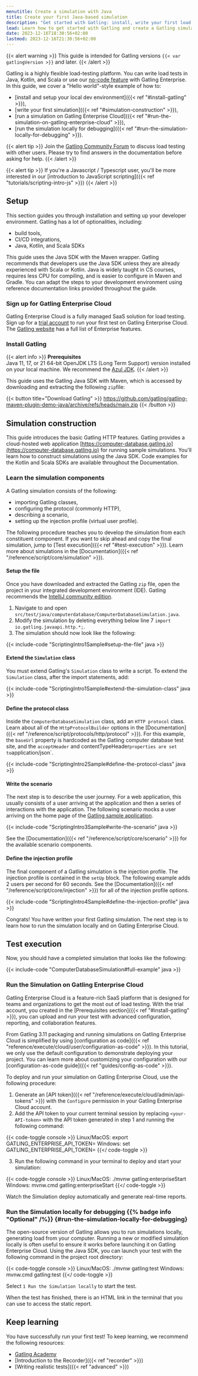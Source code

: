 ```yaml
---
menutitle: Create a simulation with Java
title: Create your first Java-based simulation
description: "Get started with Gatling: install, write your first load test, and execute it."
lead: Learn how to get started with Gatling and create a Gatling simulation.
date: 2023-12-16T18:30:56+02:00
lastmod: 2023-12-16T21:30:56+02:00
---
```


{{< alert warning >}}
This guide is intended for Gatling versions `{{< var gatlingVersion >}}` and later.
{{< /alert >}}

Gatling is a highly flexible load-testing platform. You can write load tests in Java, Kotlin, and Scala or use our [no-code feature](https://gatling.io/features/no-code-generator/) with Gatling Enterprise. In this guide, we cover a "Hello world"-style example of how to:

 - [install and setup your local dev environment]({{< ref "#install-gatling" >}}),
 - [write your first simulation]({{< ref "#simulation-construction" >}}),
 - [run a simulation on Gatling Enterprise Cloud]({{< ref "#run-the-simulation-on-gatling-enterprise-cloud" >}}),
 - [run the simulation locally for debugging]({{< ref "#run-the-simulation-locally-for-debugging" >}}).

{{< alert tip >}}
Join the [Gatling Community Forum](https://community.gatling.io) to discuss load testing with other users. Please try to find answers in the documentation before asking for help.
{{< /alert >}}

{{< alert tip >}}
If you're a Javascript / Typescript user, you'll be more interested in our [introduction to JavaScript scripting]({{< ref "tutorials/scripting-intro-js" >}})
{{< /alert >}}

## Setup

This section guides you through installation and setting up your developer environment. Gatling has a lot of optionalities, including:

- build tools,
- CI/CD integrations,
- Java, Kotlin, and Scala SDKs

This guide uses the Java SDK with the Maven wrapper. Gatling recommends that developers use the Java SDK unless they are already experienced with Scala or Kotlin. Java is widely taught in CS courses, requires less CPU for compiling, and is easier to configure in Maven and Gradle. You can adapt the steps to your development environment using reference documentation links provided throughout the guide. 

### Sign up for Gatling Enterprise Cloud

Gatling Enterprise Cloud is a fully managed SaaS solution for load testing. Sign up for a [trial account](https://auth.gatling.io/auth/realms/gatling/protocol/openid-connect/registrations?client_id=gatling-enterprise-cloud-public&response_type=code&scope=openid&redirect_uri=https%3A%2F%2Fcloud.gatling.io%2Fr%2Fgatling) to run your first test on Gatling Enterprise Cloud. The [Gatling website](https://gatling.io/features) has a full list of Enterprise features.

### Install Gatling 

{{< alert info >}}
**Prerequisites**  
Java 11, 17, or 21 64-bit OpenJDK LTS (Long Term Support) version installed on your local machine. We recommend the [Azul JDK](https://www.azul.com/downloads/?package=jdk#zulu).
{{< /alert >}}

This guide uses the Gatling Java SDK with Maven, which is accessed by downloading and extracting the following `zip`file:

{{< button title="Download Gatling" >}}
https://github.com/gatling/gatling-maven-plugin-demo-java/archive/refs/heads/main.zip
{{< /button >}}

## Simulation construction 

This guide introduces the basic Gatling HTTP features. Gatling provides a cloud-hosted web application
[https://computer-database.gatling.io](https://computer-database.gatling.io) for running sample simulations. You'll learn how to construct simulations
using the Java SDK. Code examples for the Kotlin and Scala SDKs are available throughout the Documentation.

### Learn the simulation components

A Gatling simulation consists of the following:

- importing Gatling classes, 
- configuring the protocol (commonly HTTP),
- describing a scenario, 
- setting up the injection profile (virtual user profile).

The following procedure teaches you to develop the simulation from each constituent component. If you want to skip ahead
and copy the final simulation, jump to [Test execution]({{< ref "#test-execution" >}}). Learn more about simulations in the
[Documentation]({{< ref "/reference/script/core/simulation" >}}). 

#### Setup the file 

Once you have downloaded and extracted the Gatling `zip` file, open the project in your integrated development
environment (IDE). Gatling recommends the [IntelliJ community edition](https://www.jetbrains.com/idea/download/). 

1. Navigate to and open `src/test/java/computerdatabase/ComputerDatabaseSimulation.java`.
2. Modify the simulation by deleting everything below line 7 `import io.gatling.javaapi.http.*;`.
3. The simulation should now look like the following:

{{< include-code "ScriptingIntro1Sample#setup-the-file" java >}}

#### Extend the `Simulation` class 

You must extend Gatling's `Simulation` class to write a script. To extend the `Simulation` class, after the import statements, add: 

{{< include-code "ScriptingIntro1Sample#extend-the-simulation-class" java >}}

#### Define the protocol class

Inside the `ComputerDatabaseSimulation` class, add an `HTTP protocol` class. Learn about all of the
`HttpProtocolBuilder` options in the [Documentation]({{< ref "/reference/script/protocols/http/protocol" >}}). For
this example, the `baseUrl` property is hardcoded as the Gatling computer database test site, and the `acceptHeader` and
contentTypeHeader` properties are set to `application/json`.  

{{< include-code "ScriptingIntro2Sample#define-the-protocol-class" java >}}

#### Write the scenario

The next step is to describe the user journey. For a web application, this usually consists of a user arriving at the
application and then a series of interactions with the application. The following scenario mocks a user arriving on the
home page of the [Gatling sample application](https://computer-database.gatling.io).

{{< include-code "ScriptingIntro3Sample#write-the-scenario" java >}}

See the [Documentation]({{< ref "/reference/script/core/scenario" >}}) for the available scenario
components. 

#### Define the injection profile

The final component of a Gatling simulation is the injection profile. The injection profile is contained in the `setUp`
block. The following example adds 2 users per second for 60 seconds. See the
[Documentation]({{< ref "/reference/script/core/injection" >}}) for all of the injection profile options. 

{{< include-code "ScriptingIntro4Sample#define-the-injection-profile" java >}}

Congrats! You have written your first Gatling simulation. The next step is to learn how to run the simulation locally
and on Gatling Enterprise Cloud. 

## Test execution

Now, you should have a completed simulation that looks like the following: 

{{< include-code "ComputerDatabaseSimulation#full-example" java >}}

### Run the Simulation on Gatling Enterprise Cloud

Gatling Enterprise Cloud is a feature-rich SaaS platform that is designed for teams and organizations to get the most
out of load testing. With the trial account, you created in the [Prerequisites section]({{< ref "#install-gatling" >}}), you can upload and run your test with advanced configuration, reporting, and collaboration features. 

From Gatling 3.11 packaging and running simulations on Gatling Enterprise Cloud is simplified by using [configuration as code]({{< ref "reference/execute/cloud/user/configuration-as-code" >}}). In this tutorial, we only use the default configuration to demonstrate deploying your project. You can learn more about customizing your configuration with our [configuration-as-code guide]({{< ref "guides/config-as-code" >}}).

To deploy and run your simulation on Gatling Enterprise Cloud, use the following procedure: 

1. Generate an [API token]({{< ref "/reference/execute/cloud/admin/api-tokens" >}}) with the `Configure` permission in your Gatling Enterprise Cloud account. 
2. Add the API token to your current terminal session by replacing `<your-API-token>` with the API token generated in step 1 and running the following command:

{{< code-toggle console >}}
Linux/MacOS: export GATLING_ENTERPRISE_API_TOKEN=<your-API-token>
Windows: set GATLING_ENTERPRISE_API_TOKEN=<your-API-token>
{{</ code-toggle >}}

3. Run the following command in your terminal to deploy and start your simulation:

{{< code-toggle console >}}
Linux/MacOS: ./mvnw gatling:enterpriseStart
Windows: mvnw.cmd gatling:enterpriseStart
{{</ code-toggle >}}

Watch the Simulation deploy automatically and generate real-time reports.

### Run the Simulation locally for debugging {{% badge info "Optional" /%}} {#run-the-simulation-locally-for-debugging}

The open-source version of Gatling allows you to run simulations locally, generating load from your computer. Running a
new or modified simulation locally is often useful to ensure it works before launching it on Gatling Enterprise Cloud.
Using the Java SDK, you can launch your test with the following command in the project root directory:

{{< code-toggle console >}}
Linux/MacOS: ./mvnw gatling:test
Windows: mvnw.cmd gatling:test
{{</ code-toggle >}}

Select `1 Run the Simulation locally` to start the test.

When the test has finished, there is an HTML link in the terminal that you can use to access the static report. 

## Keep learning

You have successfully run your first test! To keep learning, we recommend the following resources:

 - [Gatling Academy](https://gatling.io/academy) 
 - [Introduction to the Recorder]({{< ref "recorder" >}})
 - [Writing realistic tests]({{< ref "advanced" >}})
